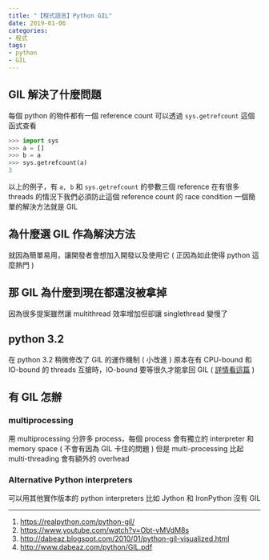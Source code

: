 ```yaml
---
title: "【程式語言】Python GIL"
date: 2019-01-06
categories:
- 程式
tags:
- python
- GIL
---
```


## GIL 解決了什麼問題

每個 python 的物件都有一個 reference count
可以透過 `sys.getrefcount` 這個函式查看

```python
>>> import sys
>>> a = []
>>> b = a
>>> sys.getrefcount(a)
3
```

以上的例子，有 `a, b` 和 `sys.getrefcount` 的參數三個 reference
在有很多 threads 的情況下我們必須防止這個 reference count 的 race condition
一個簡單的解決方法就是 GIL

## 為什麼選 GIL 作為解決方法

就因為簡單易用，讓開發者會想加入開發以及使用它 ( 正因為如此使得 python 這麼熱門 )

## 那 GIL 為什麼到現在都還沒被拿掉

因為很多提案雖然讓 multithread 效率增加但卻讓 singlethread 變慢了

## python 3.2

在 python 3.2 稍微修改了 GIL 的運作機制 ( 小改進 )
原本在有 CPU-bound 和 IO-bound 的 threads 互搶時，IO-bound 要等很久才能拿回 GIL ( [詳情看這篇](http://dabeaz.blogspot.com/2010/01/python-gil-visualized.html) )

## 有 GIL 怎辦

### multiprocessing

用 multiprocessing 分許多 process，每個 process 會有獨立的 interpreter 和 memory space ( 不會有因為 GIL 卡住的問題 )
但是 multi-processing 比起 multi-threading 會有額外的 overhead

### Alternative Python interpreters

可以用其他實作版本的 python interpreters
比如 Jython 和 IronPython 沒有 GIL

---

1. https://realpython.com/python-gil/
2. https://www.youtube.com/watch?v=Obt-vMVdM8s
3. http://dabeaz.blogspot.com/2010/01/python-gil-visualized.html
4. http://www.dabeaz.com/python/GIL.pdf
